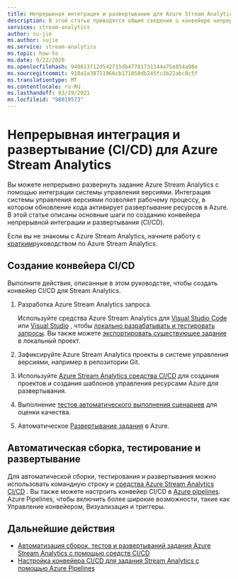 ```yaml
---
title: Непрерывная интеграция и развертывание для Azure Stream Analytics
description: В этой статье приводятся общие сведения о конвейере непрерывной интеграции и развертывания (CI/CD) для Azure Stream Analytics.
services: stream-analytics
author: su-jie
ms.author: sujie
ms.service: stream-analytics
ms.topic: how-to
ms.date: 9/22/2020
ms.openlocfilehash: 940813f12d542715db47781731144a75e854a98e
ms.sourcegitcommit: 910a1a38711966cb171050db245fc3b22abc8c5f
ms.translationtype: MT
ms.contentlocale: ru-RU
ms.lasthandoff: 03/19/2021
ms.locfileid: "98019573"
---
```

# <a name="continuous-integration-and-deployment-cicd-for-azure-stream-analytics"></a>Непрерывная интеграция и развертывание (CI/CD) для Azure Stream Analytics

Вы можете непрерывно развернуть задание Azure Stream Analytics с помощью интеграции системы управления версиями. Интеграция системы управления версиями позволяет рабочему процессу, в котором обновление кода активирует развертывание ресурсов в Azure. В этой статье описаны основные шаги по созданию конвейера непрерывной интеграции и развертывания (CI/CD).

Если вы не знакомы с Azure Stream Analytics, начните работу с [кратким](stream-analytics-quick-create-portal.md)руководством по Azure Stream Analytics.

## <a name="create-a-cicd-pipeline"></a>Создание конвейера CI/CD

Выполните действия, описанные в этом руководстве, чтобы создать конвейер CI/CD для Stream Analytics.

1. Разработка Azure Stream Analytics запроса.

   Используйте средства Azure Stream Analytics для [Visual Studio Code](./quick-create-visual-studio-code.md) или [Visual Studio](stream-analytics-quick-create-vs.md) , чтобы [локально разрабатывать и тестировать запросы](develop-locally.md). Вы также можете [экспортировать существующее задание](visual-studio-code-explore-jobs.md#export-a-job-to-a-local-project) в локальный проект.

2. Зафиксируйте Azure Stream Analytics проекты в системе управления версиями, например в репозитории Git.

3. Используйте [Azure Stream Analytics средства CI/CD](cicd-tools.md) для создания проектов и создания шаблонов управления ресурсами Azure для развертывания.

4. Выполнение [тестов автоматического выполнения сценариев](cicd-tools.md#automated-test) для оценки качества.

5. Автоматическое [Развертывание задания](cicd-tools.md#deploy-to-azure) в Azure.

## <a name="auto-build-test-and-deploy"></a>Автоматическая сборка, тестирование и развертывание

Для автоматической сборки, тестирования и развертывания можно использовать командную строку и [средства Azure Stream Analytics CI/CD](cicd-tools.md) . Вы также можете настроить конвейер CI/CD в [Azure pipelines](set-up-cicd-pipeline.md). Azure Pipelines, чтобы включить более широкие возможности, такие как Управление конвейером, Визуализация и триггеры.

## <a name="next-steps"></a>Дальнейшие действия

* [Автоматизация сборок, тестов и развертываний задания Azure Stream Analytics с помощью средств CI/CD](cicd-tools.md)
* [Настройка конвейера CI/CD для задания Stream Analytics с помощью Azure Pipelines](set-up-cicd-pipeline.md)